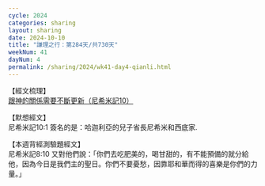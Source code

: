 ```yaml
---
cycle: 2024
categories: sharing
layout: sharing
date: 2024-10-10
title: "謙理之行：第284天/共730天"
weekNum: 41
dayNum: 4
permalink: /sharing/2024/wk41-day4-qianli.html
---
```


【經文梳理】  
<a href="https://youtu.be/mD6BIhPzKmI" target="_blank">跟神的關係需要不斷更新（尼希米記10）</a>

【默想經文】  
尼希米記10:1 簽名的是：哈迦利亞的兒子省長尼希米和西底家.

【本週背經測驗題經文】  
尼希米記8:10 又對他們說：「你們去吃肥美的，喝甘甜的，有不能預備的就分給他，因為今日是我們主的聖日。你們不要憂愁，因靠耶和華而得的喜樂是你們的力量。」
